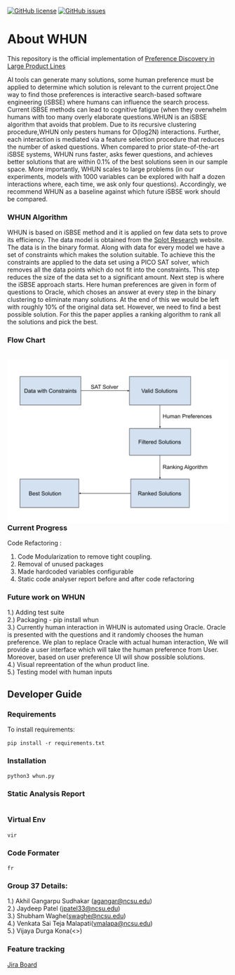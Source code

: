 [![GitHub license](https://img.shields.io/github/license/ai-se/whun)](https://github.com/ai-se/whun/blob/main/LICENSE)
[![GitHub issues](https://img.shields.io/github/issues/ai-se/whun)](https://github.com/ai-se/whun/issues)

# **About WHUN**
This repository is the official implementation of [Preference Discovery in Large Product Lines](https://arxiv.org/pdf/2106.03792.pdf "Preference Discovery in Large Product Lines")

AI tools can generate many solutions, some human preference must be applied to determine which solution is
relevant to the current project.One way to find those preferences is interactive search-based software engineering (iSBSE) where
humans can influence the search process. Current iSBSE methods can lead to cognitive fatigue (when they overwhelm humans with
too many overly elaborate questions.WHUN is an iSBSE algorithm that avoids that problem. Due to its recursive clustering procedure,WHUN only pesters humans for O(log2N) interactions. Further, each interaction is mediated via a feature selection procedure that reduces the number of asked questions. When compared to prior state-of-the-art iSBSE systems, WHUN runs faster, asks fewer questions, and achieves better solutions that are within 0.1% of the best solutions seen in our sample space. More importantly, WHUN scales to large problems (in our experiments, models with 1000 variables can be explored with half a dozen interactions where, each time, we ask only four questions). Accordingly, we recommend WHUN as a baseline against which future iSBSE work should be compared.

### **WHUN Algorithm**

WHUN is based on iSBSE method and it is applied on few data sets to prove its efficiency. The data model is obtained from the [Splot Research](http://www.splot-research.org "Splot Research") website. The data is in the binary format. Along with data for every model we have a set of constraints which makes the solution suitable. To achieve this the constraints are applied to the data set using a PICO SAT solver, which removes all the data points which do not fit into the constraints. This step reduces the size of the data set to a significant amount. Next step is where the iSBSE approach starts. Here human preferences are given in form of questions to Oracle, which choses an answer at every step in the binary clustering to eliminate many solutions. At the end of this we would be left with roughly 10% of the original data set. However, we need to find a best possible solution. For this the paper applies a ranking algorithm to rank all the solutions and pick the best. 

### **Flow Chart**
<br />
<img src="./images/whun_flow_chart.jpeg"
     style="float: left; margin-right: 8px;" />
<br />

### **Current Progress**

Code Refactoring : 

1. Code Modularization to remove tight coupling.
2. Removal of unused packages
3. Made hardcoded variables configurable
4. Static code analyser report before and after code refactoring 

### **Future work on WHUN**

1.) Adding test suite<br />
2.) Packaging - pip install whun<br />
3.) Currently human interaction in WHUN is automated using Oracle. Oracle is presented with the questions and it randomly chooses the human preference. We plan to replace Oracle with actual human interaction, We will provide a user interface which will take the human preference from User. Moreover, based on user preference UI will show possible solutions.<br />
4.) Visual repreentation of the whun product line.<br />
5.) Testing model with human inputs

## **Developer Guide**

### **Requirements**

To install requirements:
```
pip install -r requirements.txt
```

### **Installation**
```
python3 whun.py
```
### **Static Analysis Report**
```
```
### **Virtual Env**
```
vir
```
### **Code Formater**
```
fr
```

### **Group 37 Details:**

1.) Akhil Gangarpu Sudhakar (<agangar@ncsu.edu>)<br />
2.) Jaydeep Patel (<jpatel33@ncsu.edu>)<br />
3.) Shubham Waghe(<swaghe@ncsu.edu>)<br />
4.) Venkata Sai Teja Malapati(<vmalapa@ncsu.edu>)<br />
5.) Vijaya Durga Kona(<>)<br />

### **Feature tracking**
[Jira Board](https://se2021-group37.atlassian.net/secure/RapidBoard.jspa?rapidView=1&selectedIssue=SEWE-37 "Jira Board")